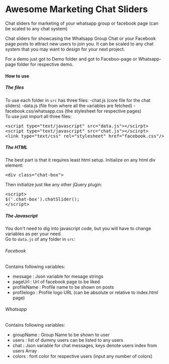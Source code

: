 <h1>Awesome Marketing Chat Sliders</h1>
<p>Chat sliders for marketing of your whatsapp group or facebook page (can be scaled to any chat system)</p>
<p>
Chat sliders for showcasing the Whatsapp Group Chat or your Facebook page posts to attract new users to join you. It can be scaled to any chat system that you may want to design for your next project.
</p>
<p>For a demo just got to Demo folder and got to Faceboo-page or Whatsapp-page folder for respective demo.</p>

<h4>How to use</h4>
<h5>The files</h5>
To use each folder in <code>src</code> has three files:
-chat.js (core file for the chat sliders)
-data.js (file from where all the variables are fetched)
-facebook.css/whatsapp.css (the stylesheet for respective pages)
<br>
To use just import all three files:
<pre>
&lt;script type="text/javascript" src="data.js"&gt;&lt;/scirpt&gt;
&lt;script type="text/javascript" src="chat.js"&gt;&lt;/scirpt&gt;
&lt;link type="text/css" rel="stylesheet" href="facebook.css"/&gt;
</pre>
<h5>The HTML</h5>
The best part is that it requires least html setup.
Initialize on any html div element:
<pre>
&lt;div class="chat-box"></div>
</pre>
Then initialize just like any other jQuery plugin:
<pre>
&lt;script>
$('.chat-box').chatSlider();
&lt;/script>
</pre>
<h5>The Javascript</h5>
You don't need to dig into javascript code, but you will have to change variables as per your need.<br>
Go to <code>data.js</code> of any folder in <code>src</code>:
<h6>Facebook</h6>
Contains following variables:
<ul>
<li>message : Json variable for mesage strings</li>
<li>pageUrl : Url of facebook page to be liked</li>
<li>profileName : Profile name to be shown on posts</li>
<li>profilelogo : Profile logo URL (can be absolute or relative to index.html page)</li>
</ul>
<h6>Whatsapp</h6>
Contains following variables:
<ul>
<li>groupName : Group Name to be shown to user</li>
<li>users : list of dummy users can be listed to any users</li>
<li>chat : Json variable for chat messages, keys denote users index from users Array</li>
<li>colors : font color for respective users (input any number of colors)</li>
</ul>